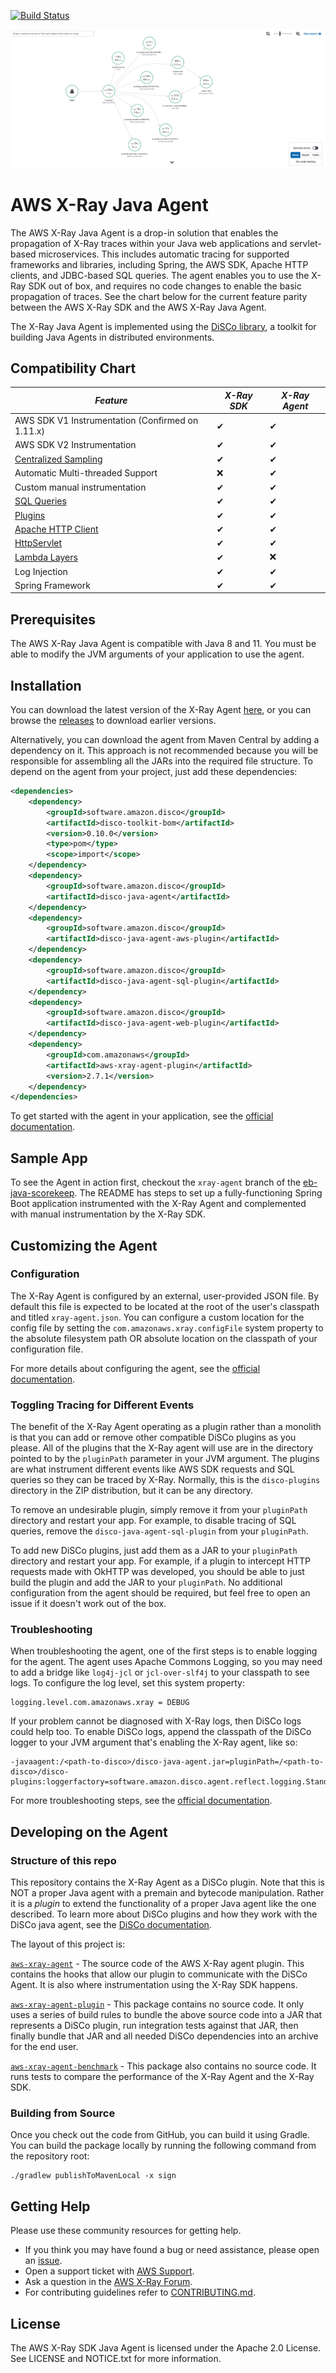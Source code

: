 [![Build Status](https://travis-ci.com/aws/aws-xray-java-agent.svg?branch=master)](https://travis-ci.com/aws/aws-xray-java-agent)

![Screenshot of the AWS X-Ray console](/images/xray-agent-sample.png?raw=true)

# AWS X-Ray Java Agent

The AWS X-Ray Java Agent is a drop-in solution that enables the propagation of X-Ray traces within your Java web applications and servlet-based microservices. 
This includes automatic tracing for supported frameworks and libraries, including Spring, the AWS SDK, Apache HTTP clients, and JDBC-based SQL queries. 
The agent enables you to use the X-Ray SDK out of box, and requires no code changes to enable the basic propagation of traces. 
See the chart below for the current feature parity between the AWS X-Ray SDK and the AWS X-Ray Java Agent.

The X-Ray Java Agent is implemented using the [DiSCo library](https://github.com/awslabs/disco), a toolkit for building Java Agents in distributed environments.

## Compatibility Chart

| *Feature*	| *X-Ray SDK*	| *X-Ray Agent* |
| ----------- | ----------- | ----------- |
| AWS SDK V1 Instrumentation (Confirmed on 1.11.x) | ✔ | ✔ | 
| AWS SDK V2 Instrumentation | ✔ | ✔ | 
| [Centralized Sampling](https://docs.aws.amazon.com/xray/latest/devguide/xray-console-sampling.html) | ✔ | ✔ | 
| Automatic Multi-threaded Support | ❌ | ✔ | 
| Custom manual instrumentation | ✔ | ✔ | 
| [SQL Queries](https://docs.aws.amazon.com/xray/latest/devguide/xray-sdk-java-sqlclients.html) | ✔ | ✔ | 
| [Plugins](https://docs.aws.amazon.com/xray/latest/devguide/xray-sdk-java-configuration.html#xray-sdk-java-configuration-plugins) | ✔ | ✔ | 
| [Apache HTTP Client](https://docs.aws.amazon.com/xray/latest/devguide/xray-sdk-java-httpclients.html) | ✔ | ✔ | 
| [HttpServlet](https://docs.aws.amazon.com/xray/latest/devguide/xray-sdk-java-filters.html) | ✔ | ✔ | 
| [Lambda Layers](https://docs.aws.amazon.com/lambda/latest/dg/configuration-layers.html) | ✔ | ❌ | 
| Log Injection | ✔ | ✔ | 
| Spring Framework | ✔ | ✔ | 

## Prerequisites

The AWS X-Ray Java Agent is compatible with Java 8 and 11. You must be able to modify the JVM arguments of your
application to use the agent.

## Installation

You can download the latest version of the X-Ray Agent [here](https://github.com/aws/aws-xray-java-agent/releases/latest/download/xray-agent.zip),
or you can browse the [releases](https://github.com/aws/aws-xray-java-agent/releases) to download earlier versions.

Alternatively, you can download the agent from Maven Central by adding a dependency on it. This approach is
not recommended because you will be responsible for assembling all the JARs into the required file structure. 
To depend on the agent from your project, just add these dependencies:

```xml
<dependencies>
    <dependency>
        <groupId>software.amazon.disco</groupId>
        <artifactId>disco-toolkit-bom</artifactId>
        <version>0.10.0</version>
        <type>pom</type>
        <scope>import</scope>
    </dependency>
    <dependency>
        <groupId>software.amazon.disco</groupId>
        <artifactId>disco-java-agent</artifactId>
    </dependency>
    <dependency>
        <groupId>software.amazon.disco</groupId>
        <artifactId>disco-java-agent-aws-plugin</artifactId>
    </dependency>
    <dependency>
        <groupId>software.amazon.disco</groupId>
        <artifactId>disco-java-agent-sql-plugin</artifactId>
    </dependency>
    <dependency>
        <groupId>software.amazon.disco</groupId>
        <artifactId>disco-java-agent-web-plugin</artifactId>
    </dependency>
    <dependency>
        <groupId>com.amazonaws</groupId>
        <artifactId>aws-xray-agent-plugin</artifactId>
        <version>2.7.1</version>
    </dependency>
</dependencies>
```

To get started with the agent in your application, see the [official documentation](https://docs.aws.amazon.com/xray/latest/devguide/aws-x-ray-auto-instrumentation-agent-for-java.html#XRayAutoInstrumentationAgent-GettingStarted).

## Sample App

To see the Agent in action first, checkout the `xray-agent` branch of the [eb-java-scorekeep](https://github.com/aws-samples/eb-java-scorekeep/tree/xray-agent).
The README has steps to set up a fully-functioning Spring Boot application instrumented with the X-Ray
Agent and complemented with manual instrumentation by the X-Ray SDK.

## Customizing the Agent

### Configuration

The X-Ray Agent is configured by an external, user-provided JSON file. By default this file is expected to be located at 
the root of the user's classpath and titled `xray-agent.json`. You can configure a custom location for the config
file by setting the `com.amazonaws.xray.configFile` system property to the absolute filesystem path OR
absolute location on the classpath of your configuration file.

For more details about configuring the agent, see the [official documentation](https://docs.aws.amazon.com/xray/latest/devguide/aws-x-ray-auto-instrumentation-agent-for-java.html#XRayAutoInstrumentationAgent-Configuration).

### Toggling Tracing for Different Events

The benefit of the X-Ray Agent operating as a plugin rather than a monolith is that you can add or remove other
compatible DiSCo plugins as you please. All of the plugins that the X-Ray agent will use are in the directory pointed
to by the `pluginPath` parameter in your JVM argument. The plugins are what instrument different events like AWS SDK requests
and SQL queries so they can be traced by X-Ray. Normally, this is the `disco-plugins` directory in the ZIP distribution,
but it can be any directory.

To remove an undesirable plugin, simply remove it from your `pluginPath` directory and restart your app. For example, to
disable tracing of SQL queries, remove the `disco-java-agent-sql-plugin` from your `pluginPath`.

To add new DiSCo plugins, just add them as a JAR to your `pluginPath` directory and restart your app. For example, if a
plugin to intercept HTTP requests made with OkHTTP was developed, you should be able to just build the plugin and add the
JAR to your `pluginPath`. No additional configuration from the agent should be required, but feel free to open an issue if it
doesn't work out of the box.

### Troubleshooting

When troubleshooting the agent, one of the first steps is to enable logging for the agent. The agent uses Apache Commons Logging,
so you may need to add a bridge like `log4j-jcl` or `jcl-over-slf4j` to your classpath to see logs. To configure the log level,
set this system property:

```
logging.level.com.amazonaws.xray = DEBUG
```

If your problem cannot be diagnosed with X-Ray logs, then DiSCo logs could help too.
To enable DiSCo logs, append the classpath of the DiSCo logger to your JVM argument that's enabling the X-Ray agent, like so:

```
-javaagent:/<path-to-disco>/disco-java-agent.jar=pluginPath=/<path-to-disco>/disco-plugins:loggerfactory=software.amazon.disco.agent.reflect.logging.StandardOutputLoggerFactory:verbose
```

For more troubleshooting steps, see the [official documentation](https://docs.aws.amazon.com/xray/latest/devguide/aws-x-ray-auto-instrumentation-agent-for-java.html#XRayAutoInstrumentationAgent-Troubleshooting).

## Developing on the Agent

### Structure of this repo

This repository contains the X-Ray Agent as a DiSCo plugin. Note that this is NOT a proper Java agent with 
a premain and bytecode manipulation. Rather it is a *plugin* to extend the functionality of a proper Java agent 
like the one described. To learn more about DiSCo plugins and how they
work with the DiSCo java agent, see the [DiSCo documentation](https://github.com/awslabs/disco/tree/master/disco-java-agent/disco-java-agent).

The layout of this project is:

[`aws-xray-agent`](https://github.com/aws/aws-xray-java-agent/tree/master/aws-xray-agent) - The source code of the AWS
X-Ray agent plugin. This contains the hooks that allow our plugin to communicate with the DiSCo Agent. It is also where
instrumentation using the X-Ray SDK happens.

[`aws-xray-agent-plugin`](https://github.com/aws/aws-xray-java-agent/tree/master/aws-xray-agent-plugin) - This package
contains no source code. It only uses a series of build rules to bundle the above source code into a JAR that represents
a DiSCo plugin, run integration tests against that JAR, then finally bundle that JAR and all needed DiSCo dependencies into
an archive for the end user.

[`aws-xray-agent-benchmark`](https://github.com/aws/aws-xray-java-agent/tree/master/aws-xray-agent-benchmark) - This package
also contains no source code. It runs tests to compare the performance of the X-Ray Agent and the X-Ray SDK.

### Building from Source

Once you check out the code from GitHub, you can build it using Gradle. You can build the package locally by running the following command from the repository root:

```
./gradlew publishToMavenLocal -x sign
```

## Getting Help

Please use these community resources for getting help.

* If you think you may have found a bug or need assistance, please open an [issue](https://github.com/aws/aws-xray-java-agent/issues/new).
* Open a support ticket with [AWS Support](http://docs.aws.amazon.com/awssupport/latest/user/getting-started.html).
* Ask a question in the [AWS X-Ray Forum](https://forums.aws.amazon.com/forum.jspa?forumID=241&start=0).
* For contributing guidelines refer to [CONTRIBUTING.md](https://github.com/aws/aws-xray-java-agent/blob/master/CONTRIBUTING.md).

## License

The AWS X-Ray SDK Java Agent is licensed under the Apache 2.0 License. See LICENSE and NOTICE.txt for more information.
